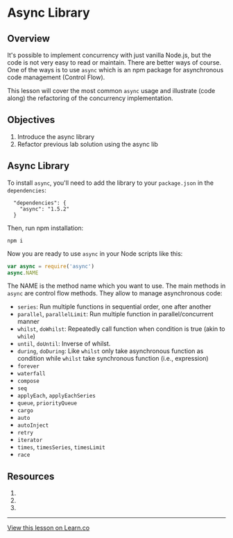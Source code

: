 # Async Library

## Overview

It's possible to implement concurrency with just vanilla Node.js, but the code is not very easy to read or maintain. There are better ways of course. One of the ways is to use `async` which is an npm package for asynchronous code management (Control Flow).

This lesson will cover the most common `async` usage and illustrate (code along) the refactoring of the concurrency implementation.

## Objectives

1. Introduce the async library
1. Refactor previous lab solution using the async lib

## Async Library

To install `async`, you'll need to add the library to your `package.json` in the `dependencies`:

```
  "dependencies": {
    "async": "1.5.2"
  }
```

Then, run npm installation:

```
npm i
```

Now you are ready to use `async` in your Node scripts like this:

```js
var async = require('async')
async.NAME
```

The NAME is the method name which you want to use. The main methods in `async` are control flow methods. They allow to manage asynchronous code:

* `series`: Run multiple functions in sequential order, one after another
* `parallel`, `parallelLimit`: Run multiple function in parallel/concurrent manner
* `whilst`, `doWhilst`: Repeatedly call function when condition is true (akin to `while`)
* `until`, `doUntil`: Inverse of whilst.
* `during`, `doDuring`: Like `whilst` only take asynchronous function as condition while `whilst` take synchronous function (i.e., expression)
* `forever`
* `waterfall`
* `compose`
* `seq`
* `applyEach`, `applyEachSeries`
* `queue`, `priorityQueue`
* `cargo`
* `auto`
* `autoInject`
* `retry`
* `iterator`
* `times`, `timesSeries`, `timesLimit`
* `race`

## Resources

1. []()
1. []()
1. []()


---

<a href='https://learn.co/lessons/node-patterns-async' data-visibility='hidden'>View this lesson on Learn.co</a>
